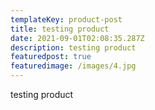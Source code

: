 ```yaml
---
templateKey: product-post
title: testing product
date: 2021-09-01T02:08:35.287Z
description: testing product
featuredpost: true
featuredimage: /images/4.jpg
---
```

testing product